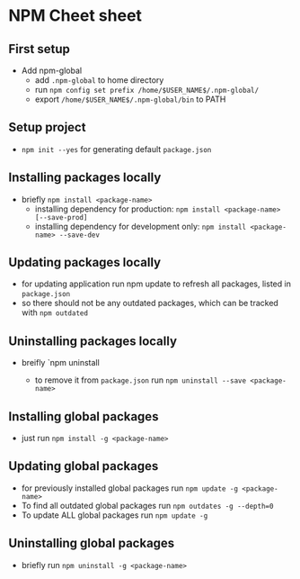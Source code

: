 # NPM Cheet sheet

## First setup
* Add npm-global
  * add `.npm-global` to home directory
  * run `npm config set prefix /home/$USER_NAME$/.npm-global/`
  * export `/home/$USER_NAME$/.npm-global/bin` to PATH
## Setup project
* `npm init --yes` for generating default `package.json`
## Installing packages locally
* briefly `npm install <package-name>`
  * installing dependency for production: `npm install <package-name> [--save-prod]`
  * installing dependency for development only: `npm install <package-name> --save-dev`
## Updating packages locally
* for updating application run npm update to refresh all packages, listed in `package.json`
* so there should not be any outdated packages, which can be tracked with `npm outdated`
## Uninstalling packages locally
* breifly `npm uninstall <package-name>
  * to remove it from `package.json` run `npm uninstall --save <package-name>`
## Installing global packages 
* just run `npm install -g <package-name>`
## Updating global packages 
* for previously installed global packages run `npm update -g <package-name>`
* To find all outdated global packages run `npm outdates -g --depth=0`
* To update ALL global packages run `npm update -g`
## Uninstalling global packages 
* briefly run `npm uninstall -g <package-name>`

